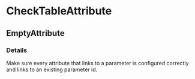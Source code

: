 ﻿---  
uid: Validator_17_1_4  
---

# CheckTableAttribute

## EmptyAttribute

### Details

Make sure every attribute that links to a parameter is configured correctly and links to an existing parameter id. 
